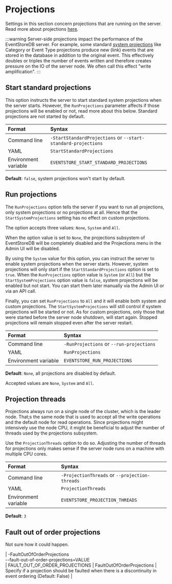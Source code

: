 # Projections

Settings in this section concern projections that are running on the server. Read more about projections [here](../projections/README.md).

:::warning
Server-side projections impact the performance of the EventStoreDB server. For example, some standard [system projections](../projections/system-projections.md) like Category or Event Type projections produce new (link) events that are stored in the database in addition to the original event. This effectively doubles or triples the number of events written and therefore creates pressure on the IO of the server node. We often call this effect "write amplification".
:::

## Start standard projections

This option instructs the server to start standard system projections when the server starts. However, the `RunProjections` parameter affects if those projections will be enabled or not, read more about this below. Standard projections are not started by default.

| Format               | Syntax |
| :------------------- | :----- |
| Command line         | `-StartStandardProjections` or `--start-standard-projections` |
| YAML                 | `StartStandardProjections` |
| Environment variable | `EVENTSTORE_START_STANDARD_PROJECTIONS` |

**Default**: `false`, system projections won't start by default.

## Run projections

The `RunProjections` option tells the server if you want to run all projections, only system projections or no projections at all. Hence that the `StartSystemProjections` setting has no effect on custom projections.

The option accepts three values: `None`, `System` and `All`.
 
When the option value is set to `None`, the projections subsystem of EventStoreDB will be completely disabled and the Projections menu in the Admin UI will be disabled.

By using the `System` value for this option, you can instruct the server to enable system projections when the server starts. However, system projections will only start if the `StartStandardProjections` option is set to `true`. When the `RunProjections` option value is `System` (or `All`) but the `StartSystemProjections` option value is `false`, system projections will be enabled but not start. You can start them later manually via the Admin UI or via an API call.

Finally, you can set `RunProjections` to `All` and it will enable both system and custom projections. The `StartSystemProjections` will still control if system projections will be started or not. As for custom projections, only those that were started before the server node shutdown, will start again. Stopped projections will remain stopped even after the server restart.

| Format               | Syntax |
| :------------------- | :----- |
| Command line         | `-RunProjections` or `--run-projections` |
| YAML                 | `RunProjections` |
| Environment variable | `EVENTSTORE_RUN_PROJECTIONS` |

**Default**: `None`, all projections are disabled by default.

Accepted values are `None`, `System` and `All`.

## Projection threads

Projections always run on a single node of the cluster, which is the leader node. That;s the same node that is used to accept all the write operations and the default node for read operations. Since projections might intensively use the node CPU, it might be beneficial to adjust the number of threads used by the projections subsystem. 

Use the `ProjectionThreads` option to do so. Adjusting the number of threads for projections only makes sense if the server node runs on a machine with multiple CPU cores.

| Format               | Syntax |
| :------------------- | :----- |
| Command line         | `-ProjectionThreads` or `--projection-threads` |
| YAML                 | `ProjectionThreads` |
| Environment variable | `EVENTSTORE_PROJECTION_THREADS` |

**Default**: `3`

## Fault out of order projections

Not sure how it could happen.

| -FaultOutOfOrderProjections<br/>--fault-out-of-order-projections=VALUE<br/> | FAULT_OUT_OF_ORDER_PROJECTIONS | FaultOutOfOrderProjections | Specify if a projection should be faulted when there is a discontinuity in event ordering (Default: False) |

